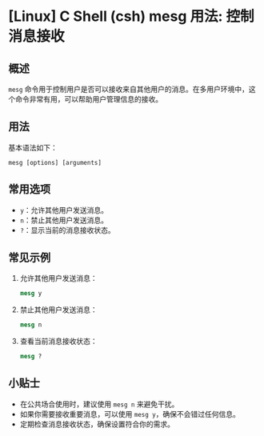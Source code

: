 # [Linux] C Shell (csh) mesg 用法: 控制消息接收

## 概述
`mesg` 命令用于控制用户是否可以接收来自其他用户的消息。在多用户环境中，这个命令非常有用，可以帮助用户管理信息的接收。

## 用法
基本语法如下：
```
mesg [options] [arguments]
```

## 常用选项
- `y`：允许其他用户发送消息。
- `n`：禁止其他用户发送消息。
- `?`：显示当前的消息接收状态。

## 常见示例
1. 允许其他用户发送消息：
   ```csh
   mesg y
   ```

2. 禁止其他用户发送消息：
   ```csh
   mesg n
   ```

3. 查看当前消息接收状态：
   ```csh
   mesg ?
   ```

## 小贴士
- 在公共场合使用时，建议使用 `mesg n` 来避免干扰。
- 如果你需要接收重要消息，可以使用 `mesg y`，确保不会错过任何信息。
- 定期检查消息接收状态，确保设置符合你的需求。
